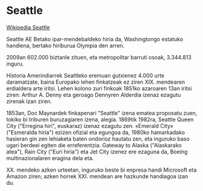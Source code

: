 # Seattle

[Wikipedia Seattle](https://eu.wikipedia.org/wiki/Seattle)

Seattle AE Betako ipar-mendebaldeko hiria da, Washingtongo estatuko handiena, bertako hiriburua Olympia den arren.

2009an 602.000 biztanle zituen, eta metropolitar barruti osoak, 3.344.813 inguru.

Historia
Amerindiarrek Seattleko eremuan gutxienez 4.000 urte daramatzate, baina Europako lehen finkatzeak ez ziren XIX. mendearen erdialdera arte iritsi.
Lehen kolono zuri finkoak 1851ko azaroaren 13an iritsi ziren: Arthur A. Denny eta geroago Dennyren Alderdia izenaz ezagutu zirenak izan ziren.

1853an, Doc Maynardek finkapenari "Seattle" izena ematea proposatu zuen, tokiko bi triburen buruzagiaren izena, alegia. 1869tik 1982ra, Seattle Queen City
("Erregina hiri", euskaraz) izenaz ezagutu zen. «Emerald City» ("Esmeralda hiria") ezizen ofizial eta egungoa da, 1980ko hamarkadako hasieran gin zen lehiaketa
baten ondorioz hautatu zen, eta inguruko baso ugari berdeei egiten die erreferentzia. Gateway to Alaska ("Alaskarako atea"), Rain City ("Euri hiria") eta
Jet City izenez ere ezaguna da, Boeing multinazionalaren eragina dela eta.

XX. mendeko azken urteetan, inguruko beste bi enpresa handi Microsoft eta Amazon ziren; azken horrek XXI. mendean are hazkunde handiagoa izan du.

<!---
cspell:locale eu
cspell:words Seattle Queen Rain
--->
